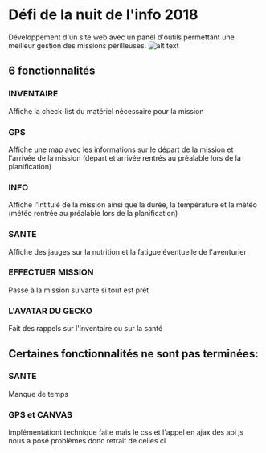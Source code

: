 # Défi de la nuit de l'info 2018 
Développement d'un site web avec un panel d'outils permettant une meilleur gestion des missions périlleuses. 
![alt text](http://tomandrieu.com/assets/img/projects/geckos/accueil.png)
## 6 fonctionnalités 
### INVENTAIRE
Affiche la check-list du matériel nécessaire pour la mission 
### GPS
Affiche une map avec les informations sur le départ de la mission et l'arrivée de la mission (départ et arrivée rentrés au préalable lors de la planification) 
### INFO
Affiche l'intitulé de la mission ainsi que la durée, la température et la météo (météo rentrée au préalable lors de la planification)
### SANTE
Affiche des jauges sur la nutrition et la fatigue éventuelle de l'aventurier 
### EFFECTUER MISSION
Passe à la mission suivante si tout est prêt 
### L'AVATAR DU GECKO
Fait des rappels sur l'inventaire ou sur la santé

## Certaines fonctionnalités ne sont pas terminées:
### SANTE
Manque de temps

### GPS et CANVAS
Implémentationt technique faite mais le css et l'appel en ajax des api js nous a posé problèmes donc retrait de celles ci

